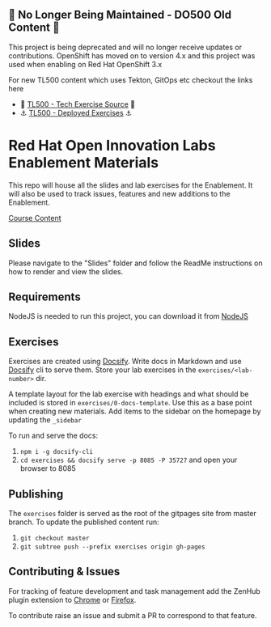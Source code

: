 ## 🏁 No Longer Being Maintained - DO500 Old Content 🌇
This project is being deprecated and will no longer receive updates or contributions. OpenShift has moved on to version 4.x and this project was used when enabling on Red Hat OpenShift 3.x

For new TL500 content which uses Tekton, GitOps etc checkout the links here
 - 🐙 [TL500 - Tech Exercise Source](https://github.com/rht-labs/tech-exercise)  🐙
 - ⚓️ [TL500 - Deployed Exercises](http://rht-labs.com/tech-exercise)  ⚓️

# Red Hat Open Innovation Labs Enablement Materials

This repo will house all the slides and lab exercises for the Enablement. It will also be used to track issues, features and new additions to the Enablement.

[Course Content](https://rht-labs.github.io/enablement-docs/#/)

## Slides
Please navigate to the "Slides" folder and follow the ReadMe instructions on how to render and view the slides.

## Requirements
NodeJS is needed to run this project, you can download it from [NodeJS](https://nodejs.org/en/download/)

## Exercises

Exercises are created using [Docsify](https://docsify.js.org/#/). Write docs in Markdown and use [Docsify](https://github.com/QingWei-Li/docsify-cli) cli to serve them. Store your lab exercises in the `exercises/<lab-number>` dir.

A template layout for the lab exercise with headings and what should be included is stored in `exercises/0-docs-template`. Use this as a base point when creating new materials. Add items to the sidebar on the homepage by updating the `_sidebar`

To run and serve the docs:

1. `npm i -g docsify-cli`
2. `cd exercises && docsify serve -p 8085 -P 35727` and open your browser to 8085

## Publishing

The `exercises` folder is served as the root of the gitpages site from master branch. To update the published content run:

1. `git checkout master`
2. `git subtree push --prefix exercises origin gh-pages`

## Contributing & Issues

For tracking of feature development and task management add the ZenHub plugin extension to [Chrome](https://chrome.google.com/webstore/detail/zenhub-for-github/ogcgkffhplmphkaahpmffcafajaocjbd) or [Firefox](https://www.zenhub.com/extension). 

To contribute raise an issue and submit a PR to correspond to that feature.
